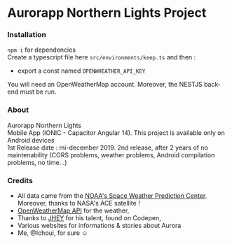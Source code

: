 # Aurorapp Northern Lights Project

### Installation

`npm i` for dependencies
<br> Create a typescript file here `src/environments/keep.ts` and then :

- export a const named `OPENWHEATHER_API_KEY`

You will need an OpenWeatherMap account.
Moreover, the NESTJS back-end must be run.

### About

Aurorapp Northern Lights
<br>
Mobile App (IONIC - Capacitor Angular 14).
This project is available only on Android devices
<br>
1st Release date : mi-december 2019.
2nd release, after 2 years of no maintenability (CORS problems, weather problems, Android compilation problems, no time...)

### Credits

- All data came from the [NOAA's Space Weather Prediction Center](https://www.swpc.noaa.gov/). Moreover, thanks to NASA's ACE satellite !
- [OpenWeatherMap API](https://openweathermap.org/api/one-call-api#data) for the weather,
- Thanks to [JHEY](https://codepen.io/jh3y/pen/JKddVx) for his talent, found on Codepen,
- Various websites for informations & stories about Aurora
- Me, @Ichoui, for sure ☺

